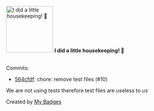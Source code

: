 <img src="https://my-badges.github.io/my-badges/chore-commit.png" alt="I did a little housekeeping! 🧹" title="I did a little housekeeping! 🧹" width="128">
<strong>I did a little housekeeping! 🧹</strong>
<br><br>

Commits:

- <a href="https://github.com/Rignchen/322_browser_client/commit/564cfdfebc8189c40391149d8bfe00c7aff307b8">564cfdf</a>: chore: remove test files (#10)

We are not using tests therefore test files are useless to us


Created by <a href="https://github.com/my-badges/my-badges">My Badges</a>